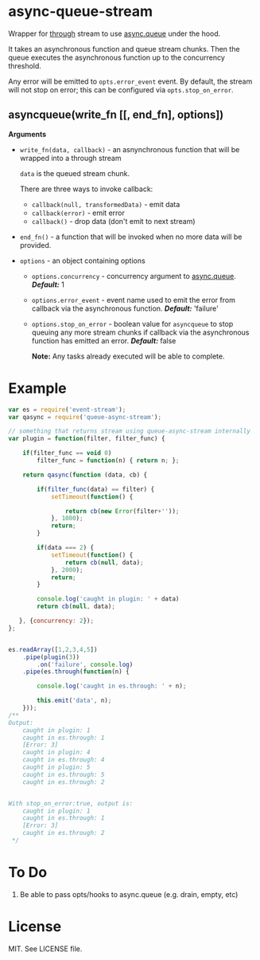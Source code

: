 async-queue-stream
==================

Wrapper for [through](https://github.com/dominictarr/through) stream to use [async.queue](https://github.com/caolan/async#queueworker-concurrency) under the hood.

It takes an asynchronous function and queue stream chunks. Then the queue executes the asynchronous function up to the concurrency threshold.

Any error will be emitted to `opts.error_event` event. By default, the stream will not stop on error; this can be configured via `opts.stop_on_error`.

## asyncqueue(write_fn [[, end_fn], options])

**Arguments**

* `write_fn(data, callback)` - an asnynchronous function that will be wrapped into a through stream

    `data` is the queued stream chunk.

    There are three ways to invoke callback:
    * `callback(null, transformedData)` - emit data
    * `callback(error)` - emit error
    * `callback()` - drop data (don't emit to next stream)

* `end_fn()` - a function that will be invoked when no more data will be provided.

* `options` - an object containing options
    * `options.concurrency` - concurrency argument to [async.queue](https://github.com/caolan/async#queueworker-concurrency). ***Default:*** 1

    * `options.error_event` - event name used to emit the error from callback via the asynchronous function. ***Default:*** 'failure'

    * `options.stop_on_error` - boolean value for `asyncqueue` to stop queuing any more stream chunks if callback via the asynchronous function has emitted an error. ***Default:*** false

        **Note:** Any tasks already executed will be able to complete.

Example
=======

```js
var es = require('event-stream');
var qasync = require('queue-async-stream');

// something that returns stream using queue-async-stream internally
var plugin = function(filter, filter_func) {

    if(filter_func == void 0)
        filter_func = function(n) { return n; };

    return qasync(function (data, cb) {

        if(filter_func(data) == filter) {
            setTimeout(function() {

                return cb(new Error(filter+''));
            }, 1000);
            return;
        }

        if(data === 2) {
            setTimeout(function() {
                return cb(null, data);
            }, 2000);
            return;
        }

        console.log('caught in plugin: ' + data)
        return cb(null, data);

   }, {concurrency: 2});
};


es.readArray([1,2,3,4,5])
    .pipe(plugin(3))
        .on('failure', console.log)
    .pipe(es.through(function(n) {

        console.log('caught in es.through: ' + n);

        this.emit('data', n);
    }));
/**
Output:
    caught in plugin: 1
    caught in es.through: 1
    [Error: 3]
    caught in plugin: 4
    caught in es.through: 4
    caught in plugin: 5
    caught in es.through: 5
    caught in es.through: 2


With stop_on_error:true, output is:
    caught in plugin: 1
    caught in es.through: 1
    [Error: 3]
    caught in es.through: 2
 */
```

To Do
=====

1. Be able to pass opts/hooks to async.queue (e.g. drain, empty, etc)

License
=======

MIT. See LICENSE file.
